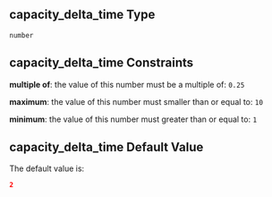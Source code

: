 ## capacity\_delta\_time Type

`number`

## capacity\_delta\_time Constraints

**multiple of**: the value of this number must be a multiple of: `0.25`

**maximum**: the value of this number must smaller than or equal to: `10`

**minimum**: the value of this number must greater than or equal to: `1`

## capacity\_delta\_time Default Value

The default value is:

```json
2
```
